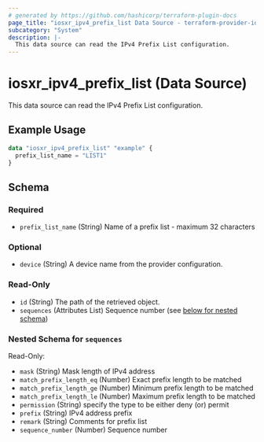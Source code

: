 ```yaml
---
# generated by https://github.com/hashicorp/terraform-plugin-docs
page_title: "iosxr_ipv4_prefix_list Data Source - terraform-provider-iosxr"
subcategory: "System"
description: |-
  This data source can read the IPv4 Prefix List configuration.
---
```


# iosxr_ipv4_prefix_list (Data Source)

This data source can read the IPv4 Prefix List configuration.

## Example Usage

```terraform
data "iosxr_ipv4_prefix_list" "example" {
  prefix_list_name = "LIST1"
}
```

<!-- schema generated by tfplugindocs -->
## Schema

### Required

- `prefix_list_name` (String) Name of a prefix list - maximum 32 characters

### Optional

- `device` (String) A device name from the provider configuration.

### Read-Only

- `id` (String) The path of the retrieved object.
- `sequences` (Attributes List) Sequence number (see [below for nested schema](#nestedatt--sequences))

<a id="nestedatt--sequences"></a>
### Nested Schema for `sequences`

Read-Only:

- `mask` (String) Mask length of IPv4 address
- `match_prefix_length_eq` (Number) Exact prefix length to be matched
- `match_prefix_length_ge` (Number) Minimum prefix length to be matched
- `match_prefix_length_le` (Number) Maximum prefix length to be matched
- `permission` (String) specify the type to be either deny (or) permit
- `prefix` (String) IPv4 address prefix
- `remark` (String) Comments for prefix list
- `sequence_number` (Number) Sequence number
